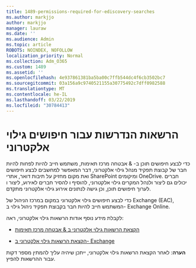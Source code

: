 ```yaml
---
title: 1489-permissions-required-for-ediscovery-searches
ms.author: markjjo
author: markjjo
manager: lauraw
ms.date: ''
ms.audience: Admin
ms.topic: article
ROBOTS: NOINDEX, NOFOLLOW
localization_priority: Normal
ms.collection: Adm_O365
ms.custom: 1489
ms.assetid: ''
ms.openlocfilehash: 4e937861381ba5ba00c7ffb544dc4f6cb3502bc7
ms.sourcegitcommit: 03a156a9c9740521155a30775492c7dff0982588
ms.translationtype: MT
ms.contentlocale: he-IL
ms.lasthandoff: 03/22/2019
ms.locfileid: "30784413"
---
```

# <a name="permissions-required-for-ediscovery-searches"></a>הרשאות הנדרשות עבור חיפושים גילוי אלקטרוני

כדי לבצע חיפושים תוכן ב- & אבטחה מרכז תאימות, משתמש חייב להיות לפחות להיות חבר של קבוצת תפקיד מנהל גילוי אלקטרוני, דבר המאפשר למחשבים לבצע חיפושים ואת מקום מחזיק על תיבות דואר, אתרי SharePoint ומיקומים OneDrive. חברים יכולים גם ליצור ולנהל המקרים גילוי אלקטרוני, להוסיף ו להסיר חברים לאירוע, ליצור ו לערוך חיפושים תוכן, וכן גישה לנתונים אירוע גילוי אלקטרוני מתקדם.

כדי לבצע חיפושים גילוי אלקטרוני במקום במרכז הניהול של Exchange (EAC), המשתמש חייב להיות חבר בקבוצת תפקיד ניהול גילוי ב- Exchange Online.

לקבלת מידע נוסף אודות הרשאות גילוי אלקטרוני, ראה: 

- [הקצאת הרשאות גילוי אלקטרוני ב & אבטחה מרכז תאימות](https://docs.microsoft.com/office365/securitycompliance/assign-ediscovery-permissions)

- [הקצאת הרשאות גילוי אלקטרוני ב- Exchange](https://docs.microsoft.com/exchange/security-and-compliance/in-place-ediscovery/assign-ediscovery-permissions)

**הערה**: לאחר הקצאת הרשאות גילוי אלקטרוני, ייתכן שיהיה עליך להמתין מספר דקות עבור ההרשאות להפיץ.
